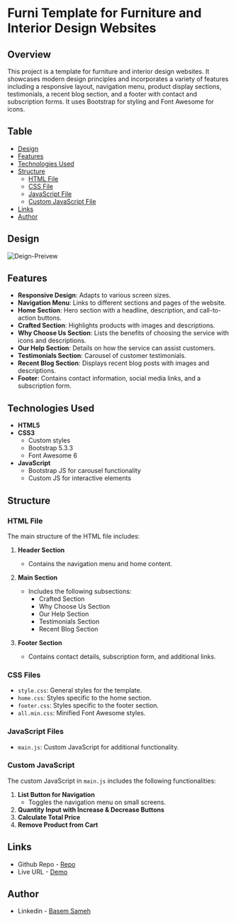 # Furni Template for Furniture and Interior Design Websites

## Overview

This project is a template for furniture and interior design websites. It showcases modern design principles and incorporates a variety of features including a responsive layout, navigation menu, product display sections, testimonials, a recent blog section, and a footer with contact and subscription forms. It uses Bootstrap for styling and Font Awesome for icons.

## Table

- [Design](#design)
- [Features](#features)
- [Technologies Used](#technologies-used)
- [Structure](#structure)
  - [HTML File](#html-file)
  - [CSS File](#css-files)
  - [JavaScript File](#javascript-files)
  - [Custom JavaScript File](#custom-javascript)
- [Links](#links)
- [Author](#author)

## Design 

![Deign-Preivew](./design/Home.png)

## Features

- **Responsive Design**: Adapts to various screen sizes.
- **Navigation Menu**: Links to different sections and pages of the website.
- **Home Section**: Hero section with a headline, description, and call-to-action buttons.
- **Crafted Section**: Highlights products with images and descriptions.
- **Why Choose Us Section**: Lists the benefits of choosing the service with icons and descriptions.
- **Our Help Section**: Details on how the service can assist customers.
- **Testimonials Section**: Carousel of customer testimonials.
- **Recent Blog Section**: Displays recent blog posts with images and descriptions.
- **Footer**: Contains contact information, social media links, and a subscription form.

## Technologies Used

- **HTML5**
- **CSS3**
  - Custom styles
  - Bootstrap 5.3.3
  - Font Awesome 6
- **JavaScript**
  - Bootstrap JS for carousel functionality
  - Custom JS for interactive elements

## Structure

### HTML File

The main structure of the HTML file includes:

1. **Header Section**
   - Contains the navigation menu and home content.

2. **Main Section**
   - Includes the following subsections:
     - Crafted Section
     - Why Choose Us Section
     - Our Help Section
     - Testimonials Section
     - Recent Blog Section

3. **Footer Section**
   - Contains contact details, subscription form, and additional links.

### CSS Files

- `style.css`: General styles for the template.
- `home.css`: Styles specific to the home section.
- `footer.css`: Styles specific to the footer section.
- `all.min.css`: Minified Font Awesome styles.

### JavaScript Files

- `main.js`: Custom JavaScript for additional functionality.

### Custom JavaScript

The custom JavaScript in `main.js` includes the following functionalities:

1. **List Button for Navigation**
   - Toggles the navigation menu on small screens.
2. **Quantity Input with Increase & Decrease Buttons**
3. **Calculate Total Price**
4. **Remove Product from Cart**

## Links

- Github Repo - [Repo](https://github.com/basemsameh/Furni-Template-for-Furniture-and-Interior-Design-Websites.git)
- Live URL - [Demo](https://basemsameh.github.io/Furni-Template-for-Furniture-and-Interior-Design-Websites/)

## Author

- Linkedin - [Basem Sameh](https://www.linkedin.com/in/basem-sameh-671b5b212/)